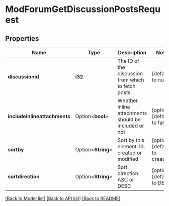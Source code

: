 # ModForumGetDiscussionPostsRequest

## Properties

Name | Type | Description | Notes
------------ | ------------- | ------------- | -------------
**discussionid** | **i32** | The ID of the discussion from which to fetch posts. | [default to null]
**includeinlineattachments** | Option<**bool**> | Whether inline attachments should be included or not | [optional][default to false]
**sortby** | Option<**String**> | Sort by this element: id, created or modified | [optional][default to created]
**sortdirection** | Option<**String**> | Sort direction: ASC or DESC | [optional][default to DESC]

[[Back to Model list]](../README.md#documentation-for-models) [[Back to API list]](../README.md#documentation-for-api-endpoints) [[Back to README]](../README.md)


